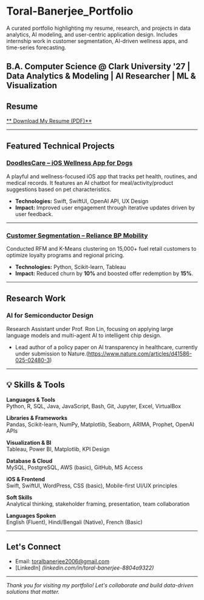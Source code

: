 # Toral-Banerjee_Portfolio
A curated portfolio highlighting my resume, research, and projects in data analytics, AI modeling, and user-centric application design. Includes internship work in customer segmentation, AI-driven wellness apps, and time-series forecasting.


 B.A. Computer Science @ Clark University '27 |  Data Analytics & Modeling |  AI Researcher |  ML & Visualization 
---

##  Resume

[** Download My Resume (PDF)**](./ToralBanerjee_Resume.pdf)

---

##  Featured Technical Projects

###  [DoodlesCare – iOS Wellness App for Dogs](https://github.com/Tors428/DoodlesCare-iOS.git)
A playful and wellness-focused iOS app that tracks pet health, routines, and medical records. It features an AI chatbot for meal/activity/product suggestions based on pet characteristics.
- **Technologies:** Swift, SwiftUI, OpenAI API, UX Design
- **Impact:** Improved user engagement through iterative updates driven by user feedback.


---

###  [Customer Segmentation – Reliance BP Mobility](https://github.com/Tors428/Customer-Segmentation.git)
Conducted RFM and K-Means clustering on 15,000+ fuel retail customers to optimize loyalty programs and regional pricing.
- **Technologies:** Python, Scikit-learn, Tableau
- **Impact:** Reduced churn by **10%** and boosted offer redemption by **15%**.

---

##  Research Work

###  AI for Semiconductor Design
Research Assistant under Prof. Ron Lin, focusing on applying large language models and multi-agent AI to intelligent chip design.

- Lead author of a policy paper on AI transparency in healthcare, currently under submission to Nature.(https://www.nature.com/articles/d41586-025-02480-3)
----

## 💡 Skills & Tools

**Languages & Tools**  
Python, R, SQL, Java, JavaScript, Bash, Git, Jupyter, Excel, VirtualBox

**Libraries & Frameworks**  
Pandas, Scikit-learn, NumPy, Matplotlib, Seaborn, ARIMA, Prophet, OpenAI APIs

**Visualization & BI**  
Tableau, Power BI, Matplotlib, KPI Design

**Database & Cloud**  
MySQL, PostgreSQL, AWS (basic), GitHub, MS Access

**iOS & Frontend**  
Swift, SwiftUI, WordPress, CSS (basic), Mobile-first UI/UX principles

**Soft Skills**  
Analytical thinking, stakeholder framing, presentation, team collaboration

**Languages Spoken**  
English (Fluent), Hindi/Bengali (Native), French (Basic)

---

##  Let's Connect

-  Email: toralbanerjee2006@gmail.com 
-  [LinkedIn] *(linkedin.com/in/toral-banerjee-8804a9322)*  


---

*Thank you for visiting my portfolio! Let's collaborate and build data-driven solutions that matter.*
